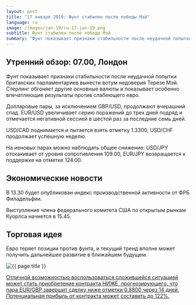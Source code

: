 ```yaml
---
layout: post
title: "17 января 2019: Фунт стабилен после победы Мэй"
language: ru
image: /images/jan-19/ru-17-jan-19.png
subtitle: Фунт стабилен после победы Мэй
summary: "Фунт показывает признаки стабильности после неудачной попытки британских парламентариев вынести вотум недоверия Терезе Мэй. Стерлинг обгоняет другие основные валюты и показывает особенно впечатляющие результаты против слабеющего евро"
---
```

## Утренний обзор: 07.00, Лондон
 
Фунт показывает признаки стабильности после неудачной попытки британских парламентариев вынести вотум недоверия Терезе Мэй. Стерлинг обгоняет другие основные валюты и показывает особенно впечатляющие результаты против слабеющего евро.

Долларовые пары, за исключением GBP/USD, продолжают вчерашний спад. EUR/USD увеличивает серию поражений до трех дней подряд и отмечается негативной сессией в шестой раз за последние семь дней.

USD/CAD поднимается и пытается взять отметку 1.3300, USD/CHF продолжает успешную неделю.

На иеновых парах можно наблюдать общее снижение: USD/JPY отскакивает от уровня сопротивления 109.00, EUR/JPY возвращается к поддержке на отметке 124.00.
 
## Экономические новости
 
В 13.30 будет опубликован индекс производственной активности от ФРБ Филадельфии.

Выступление члена федерального комитета США по открытым рынкам Куорлса начнется в 15.45.
 
## Торговая идея
 
Евро теряет позиции против фунта, и текущий тренд вполне может получить дальнейшее развитие в ближайшем будущем.

<img src="{{ site.url }}/images/jan-19/ru-17-jan-19.png" alt="{{ page.title }}"  title="{{ page.title }}">

<a href="%LINK%%?currency=USD&market=forex&underlying=frxEURGBP&formname=higherlower&duration_amount=14&duration_units=d&amount=10&amount_type=stake&expiry_type=duration&barrier=0.8800" target="_blank" rel="noopener noreferrer nofollow">Отличной возможностью воспользоваться сложившейся ситуацией может стать приобретение контракта НИЖЕ, прогнозирующего, что пара EUR/GBP завершит сделку ниже отметки 0.8800 через 14 дней. Потенциальная прибыль от контракта может составить до 122%.</a>
